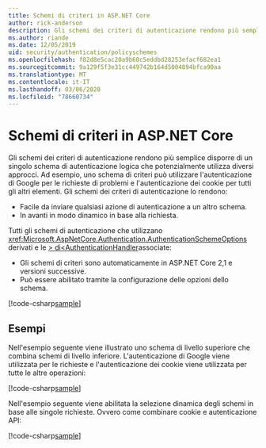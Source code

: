 ```yaml
---
title: Schemi di criteri in ASP.NET Core
author: rick-anderson
description: Gli schemi dei criteri di autenticazione rendono più semplice avere un unico schema di autenticazione logica
ms.author: riande
ms.date: 12/05/2019
uid: security/authentication/policyschemes
ms.openlocfilehash: f02d8e5cac20a9b60c5eddbd28253efacf682ea1
ms.sourcegitcommit: 9a129f5f3e31cc449742b164d5004894bfca90aa
ms.translationtype: MT
ms.contentlocale: it-IT
ms.lasthandoff: 03/06/2020
ms.locfileid: "78660734"
---
```

# <a name="policy-schemes-in-aspnet-core"></a>Schemi di criteri in ASP.NET Core

Gli schemi dei criteri di autenticazione rendono più semplice disporre di un singolo schema di autenticazione logica che potenzialmente utilizza diversi approcci. Ad esempio, uno schema di criteri può utilizzare l'autenticazione di Google per le richieste di problemi e l'autenticazione dei cookie per tutti gli altri elementi. Gli schemi dei criteri di autenticazione lo rendono:

* Facile da inviare qualsiasi azione di autenticazione a un altro schema.
* In avanti in modo dinamico in base alla richiesta.

Tutti gli schemi di autenticazione che utilizzano <xref:Microsoft.AspNetCore.Authentication.AuthenticationSchemeOptions> derivati e le [> di\<AuthenticationHandler](/dotnet/api/microsoft.aspnetcore.authentication.authenticationhandler-1)associate:

* Gli schemi di criteri sono automaticamente in ASP.NET Core 2,1 e versioni successive.
* Può essere abilitato tramite la configurazione delle opzioni dello schema.

[!code-csharp[sample](policyschemes/samples/AuthenticationSchemeOptions.cs?name=snippet)]

## <a name="examples"></a>Esempi

Nell'esempio seguente viene illustrato uno schema di livello superiore che combina schemi di livello inferiore. L'autenticazione di Google viene utilizzata per le richieste e l'autenticazione dei cookie viene utilizzata per tutte le altre operazioni:

[!code-csharp[sample](policyschemes/samples/Startup.cs?name=snippet1)]

Nell'esempio seguente viene abilitata la selezione dinamica degli schemi in base alle singole richieste. Ovvero come combinare cookie e autenticazione API:

 <!-- REVIEW, missing If set in public Func<HttpContext, string> ForwardDefaultSelector -->

[!code-csharp[sample](policyschemes/samples/Startup.cs?name=snippet2)]
